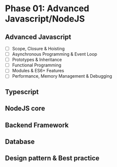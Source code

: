# Phase 01: Advanced Javascript/NodeJS

## Advanced Javascript

- [ ] Scope, Closure & Hoisting
- [ ] Asynchronous Programming & Event Loop
- [ ] Prototypes & Inheritance
- [ ] Functional Programming
- [ ] Modules & ES6+ Features
- [ ] Performance, Memory Management & Debugging

## Typescript

## NodeJS core

## Backend Framework

## Database

## Design pattern & Best practice
